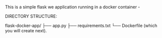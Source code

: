 This is a simple flask we application running in a docker container -

DIRECTORY STRUCTURE:

flask-docker-app/
    ├── app.py
    ├── requirements.txt
    └── Dockerfile (which you will create next).

